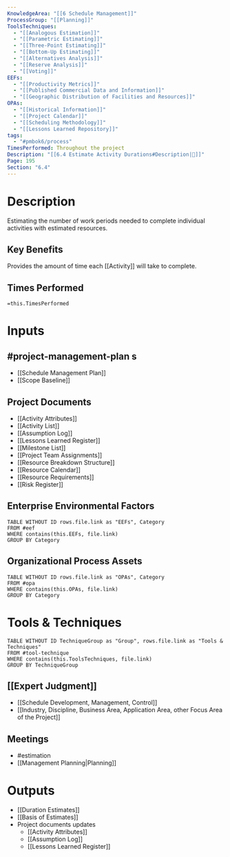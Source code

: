 ```yaml
---
KnowledgeArea: "[[6 Schedule Management]]"
ProcessGroup: "[[Planning]]"
ToolsTechniques:
  - "[[Analogous Estimation]]"
  - "[[Parametric Estimating]]"
  - "[[Three-Point Estimating]]"
  - "[[Bottom-Up Estimating]]"
  - "[[Alternatives Analysis]]"
  - "[[Reserve Analysis]]"
  - "[[Voting]]"
EEFs:
  - "[[Productivity Metrics]]"
  - "[[Published Commercial Data and Information]]"
  - "[[Geographic Distribution of Facilities and Resources]]"
OPAs:
  - "[[Historical Information]]"
  - "[[Project Calendar]]"
  - "[[Scheduling Methodology]]"
  - "[[Lessons Learned Repository]]"
tags:
  - "#pmbok6/process"
TimesPerformed: Throughout the project
Description: "[[6.4 Estimate Activity Durations#Description|📝]]"
Page: 195
Section: "6.4"
---
```

# Description
Estimating the number of work periods needed to complete individual activities with estimated resources.
## Key Benefits
Provides the amount of time each [[Activity]] will take to complete.
## Times Performed
`=this.TimesPerformed`
# Inputs
## #project-management-plan s
- [[Schedule Management Plan]]
- [[Scope Baseline]]
## Project Documents
- [[Activity Attributes]]
- [[Activity List]]
- [[Assumption Log]]
- [[Lessons Learned Register]]
- [[Milestone List]]
- [[Project Team Assignments]]
- [[Resource Breakdown Structure]]
- [[Resource Calendar]]
- [[Resource Requirements]]
- [[Risk Register]]
## Enterprise Environmental Factors
```dataview
TABLE WITHOUT ID rows.file.link as "EEFs", Category
FROM #eef
WHERE contains(this.EEFs, file.link)
GROUP BY Category
```
## Organizational Process Assets
```dataview
TABLE WITHOUT ID rows.file.link as "OPAs", Category
FROM #opa
WHERE contains(this.OPAs, file.link)
GROUP BY Category
```
# Tools & Techniques
```dataview
TABLE WITHOUT ID TechniqueGroup as "Group", rows.file.link as "Tools & Techniques"
FROM #tool-technique
WHERE contains(this.ToolsTechniques, file.link)
GROUP BY TechniqueGroup
```
## [[Expert Judgment]]
- [[Schedule Development, Management, Control]]
- [[Industry, Discipline, Business Area, Application Area, other Focus Area of the Project]]
## Meetings
- #estimation
- [[Management Planning|Planning]]
# Outputs
- [[Duration Estimates]]
- [[Basis of Estimates]]
- Project documents updates
	- [[Activity Attributes]]
	- [[Assumption Log]]
	- [[Lessons Learned Register]]
